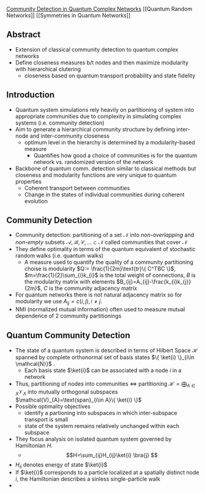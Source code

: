 [Community Detection in Quantum Complex Networks](https://arxiv.org/abs/1310.6638)
[[Quantum Random Networks]]
[[Symmetries in Quantum Networks]]

## Abstract
- Extension of classical community detection to quantum complex networks
- Define closeness measures b/t nodes and then maximize modularity with hierarchical clutering
	- closeness based on quantum transport probability and state fidelity
## Introduction
- Quantum system simulations rely heavily on partitioning of system into appropriate communities due to complexity in simulating complex systems (i.e. community detection)
- Aim to generate a hierarchical community structure by defining inter-node and inter-community closeness
	- optimum level in the hierarchy is determined by a modularity-based measure
		- Quantifies how good a choice of communities is for the quantum network vs. randomized version of the network
- Backbone of quantum comm. detection similar to classical methods but closeness and modularity functions are very unique to quantum properties
	- Coherent transport between communities
	- Change in the states of individual communities during coherent evolution
## Community Detection
- Community detection: partitioning of a set $\mathcal{N}$ into *non-overlapping* and *non-empty* subsets $\mathcal{A}, \mathcal{B}, \mathcal{C},\dots \subset \mathcal{N}$ called communities that cover $\mathcal{N}$ 
- They define optimality in terms of the quantum equivalent of stochastic random walks (i.e. quantum walks)
	- A measure used to quantify the quality of a community partitioning choise is modularity $Q:= \frac{1}{2m}\text{tr}\{ C^TBC \}$, $m=\frac{1}{2}\sum_{i}k_{i}$ is the total weight of connections, $B$ is the modularity matrix with elements $B_{ij}=A_{ij}-\frac{k_{i}k_{j}}{2m}$, $C$ is the community adjacency matrix
- For quantum networks there is not natural adjacency matrix so for modularity we use $A_{ij}=c(i,j), i\neq j$.
- NMI (normalized mutual information) often used to measure mutual dependence of 2 community partitionings
## Quantum Community Detection
- The state of a quantum system is described in terms of Hilbert Space $\mathcal{H}$ spanned by complete orthonormal set of basis states $\{ \ket{i} \}_{i\in \mathcal{N}}$ . 
	- Each basis state $\ket{i}$ can be associated with a node $i$ in a network
- Thus, partitioning of nodes into communities $\iff$ partitioning $\mathcal{H}=\bigoplus_{A\in X}\mathcal{V}_{A}$ into mutually orthogonal subspaces $\mathcal{V}_{A}=\text{span}_{i\in A}\{ \ket{i} \}$ 
- Possible optimality objectives
	- identify a partioning into subspaces in which inter-subspace transport is small
	- state of the system remains relatively unchanged within each subspace
- They focus analysis on isolated quantum system governed by Hamiltonian $H$.
	- $$H=\sum_{ij}H_{ij}\ket{i} \bra{j} $$
- $H_{ii}$ denotes energy of state $\ket{i}$ 
- If $\ket{i}$ corresponds to a particle localized at a spatially distinct node $i$, the Hamiltonian describes a sinless single-particle walk
- 
